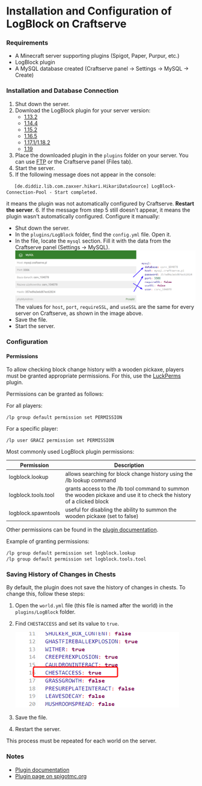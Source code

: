 # Installation and Configuration of LogBlock on Craftserve

### Requirements

* A Minecraft server supporting plugins (Spigot, Paper, Purpur, etc.)
* LogBlock plugin
* A MySQL database created (Craftserve panel -> Settings -> MySQL -> Create)

### Installation and Database Connection

1. Shut down the server.
2. Download the LogBlock plugin for your server version:
    - [1.13.2](https://www.iani.de/jenkins/job/LogBlock/64/artifact/target/LogBlock.jar)
    - [1.14.4](https://www.iani.de/jenkins/job/LogBlock/90/artifact/target/LogBlock.jar)
    - [1.15.2](https://www.iani.de/jenkins/job/LogBlock/99/artifact/target/LogBlock.jar)
    - [1.16.5](https://www.iani.de/jenkins/job/LogBlock/132/artifact/target/LogBlock.jar)
    - [1.17.1/1.18.2](https://www.iani.de/jenkins/job/LogBlock/161/artifact/target/LogBlock.jar)
    - [1.19](https://www.iani.de/jenkins/job/LogBlock/lastSuccessfulBuild/artifact/target/LogBlock.jar)
3. Place the downloaded plugin in the `plugins` folder on your server. You can use [FTP](ftp.md) or the Craftserve panel (Files tab).
4. Start the server.
5. If the following message does not appear in the console:
```
   [de.diddiz.lib.com.zaxxer.hikari.HikariDataSource] LogBlock-Connection-Pool - Start completed.
   ```
   it means the plugin was not automatically configured by Craftserve. **Restart the server**.
6. If the message from step 5 still doesn't appear, it means the plugin wasn't automatically configured. Configure it manually:
 - Shut down the server.
 - In the `plugins/LogBlock` folder, find the `config.yml` file. Open it.
 - In the file, locate the `mysql` section. Fill it with the data from the Craftserve panel (Settings -> MySQL).
 ![MySQL](./img/logblock/logblock_config.png)
   The values for `host`, `port`, `requireSSL`, and `useSSL` are the same for every server on Craftserve, as shown in the image above.
 - Save the file.
 - Start the server.

### Configuration

#### Permissions

To allow checking block change history with a wooden pickaxe, players must be granted appropriate permissions. For this, use the [LuckPerms](https://luckperms.net/) plugin.

Permissions can be granted as follows:

For all players:
```
/lp group default permission set PERMISSION
```

For a specific player:
```
/lp user GRACZ permission set PERMISSION
```

Most commonly used LogBlock plugin permissions:

| Permission           | Description                                                                                                            |
|----------------------|------------------------------------------------------------------------------------------------------------------------|
| logblock.lookup      | allows searching for block change history using the /lb lookup command                                                |
| logblock.tools.tool  | grants access to the /lb tool command to summon the wooden pickaxe and use it to check the history of a clicked block |
| logblock.spawntools  | useful for disabling the ability to summon the wooden pickaxe (set to false)                                           |

Other permissions can be found in the [plugin documentation](https://github.com/LogBlock/LogBlock/wiki/Permissions).

Example of granting permissions:
```
/lp group default permission set logblock.lookup
/lp group default permission set logblock.tools.tool
```
### Saving History of Changes in Chests

By default, the plugin does not save the history of changes in chests. To change this, follow these steps:

1. Open the `world.yml` file (this file is named after the world) in the `plugins/LogBlock` folder.
2. Find `CHESTACCESS` and set its value to `true`.

   ![image](./img/logblock/logblock_world_config.png)
3. Save the file.
4. Restart the server.

This process must be repeated for each world on the server.

### Notes

* [Plugin documentation](https://github.com/LogBlock/LogBlock/wiki)
* [Plugin page on spigotmc.org](https://www.spigotmc.org/resources/logblock.67333/)
